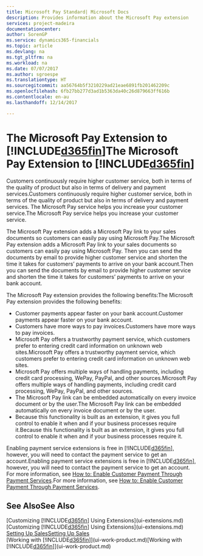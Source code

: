 ```yaml
---
title: Microsoft Pay Standard| Microsoft Docs
description: Provides information about the Microsoft Pay extension
services: project-madeira
documentationcenter: 
author: SorenGP
ms.service: dynamics365-financials
ms.topic: article
ms.devlang: na
ms.tgt_pltfrm: na
ms.workload: na
ms.date: 07/07/2017
ms.author: sgroespe
ms.translationtype: HT
ms.sourcegitcommit: aa56764b5f3210229ad21eae6891fb201462209c
ms.openlocfilehash: 6fb27bb277d3ad1b5363da40c26d879663ff616b
ms.contentlocale: en-au
ms.lasthandoff: 12/14/2017

---
```

# <a name="the-microsoft-pay-extension-to-included365finincludesd365finlongmdmd"></a><span data-ttu-id="d89f3-103">The Microsoft Pay Extension to [!INCLUDE[d365fin](includes/d365fin_long_md.md)]</span><span class="sxs-lookup"><span data-stu-id="d89f3-103">The Microsoft Pay Extension to [!INCLUDE[d365fin](includes/d365fin_long_md.md)]</span></span>
<span data-ttu-id="d89f3-104">Customers continuously require higher customer service, both in terms of the quality of product but also in terms of delivery and payment services.</span><span class="sxs-lookup"><span data-stu-id="d89f3-104">Customers continuously require higher customer service, both in terms of the quality of product but also in terms of delivery and payment services.</span></span> <span data-ttu-id="d89f3-105">The Microsoft Pay service helps you increase your customer service.</span><span class="sxs-lookup"><span data-stu-id="d89f3-105">The Microsoft Pay service helps you increase your customer service.</span></span>

<span data-ttu-id="d89f3-106">The Microsoft Pay extension adds a Microsoft Pay link to your sales documents so customers can easily pay using Microsoft Pay.</span><span class="sxs-lookup"><span data-stu-id="d89f3-106">The Microsoft Pay extension adds a Microsoft Pay link to your sales documents so customers can easily pay using Microsoft Pay.</span></span> <span data-ttu-id="d89f3-107">Then you can send the documents by email to provide higher customer service and shorten the time it takes for customers’ payments to arrive on your bank account.</span><span class="sxs-lookup"><span data-stu-id="d89f3-107">Then you can send the documents by email to provide higher customer service and shorten the time it takes for customers’ payments to arrive on your bank account.</span></span>

<span data-ttu-id="d89f3-108">The Microsoft Pay extension provides the following benefits:</span><span class="sxs-lookup"><span data-stu-id="d89f3-108">The Microsoft Pay extension provides the following benefits:</span></span>
- <span data-ttu-id="d89f3-109">Customer payments appear faster on your bank account.</span><span class="sxs-lookup"><span data-stu-id="d89f3-109">Customer payments appear faster on your bank account.</span></span>
- <span data-ttu-id="d89f3-110">Customers have more ways to pay invoices.</span><span class="sxs-lookup"><span data-stu-id="d89f3-110">Customers have more ways to pay invoices.</span></span>
- <span data-ttu-id="d89f3-111">Microsoft Pay offers a trustworthy payment service, which customers prefer to entering credit card information on unknown web sites.</span><span class="sxs-lookup"><span data-stu-id="d89f3-111">Microsoft Pay offers a trustworthy payment service, which customers prefer to entering credit card information on unknown web sites.</span></span>
- <span data-ttu-id="d89f3-112">Microsoft Pay offers multiple ways of handling payments, including credit card processing, WePay, PayPal, and other sources.</span><span class="sxs-lookup"><span data-stu-id="d89f3-112">Microsoft Pay offers multiple ways of handling payments, including credit card processing, WePay, PayPal, and other sources.</span></span>
- <span data-ttu-id="d89f3-113">The Microsoft Pay link can be embedded automatically on every invoice document or by the user.</span><span class="sxs-lookup"><span data-stu-id="d89f3-113">The Microsoft Pay link can be embedded automatically on every invoice document or by the user.</span></span>
- <span data-ttu-id="d89f3-114">Because this functionality is built as an extension, it gives you full control to enable it when and if your business processes require it.</span><span class="sxs-lookup"><span data-stu-id="d89f3-114">Because this functionality is built as an extension, it gives you full control to enable it when and if your business processes require it.</span></span>

<span data-ttu-id="d89f3-115">Enabling payment service extensions is free in [!INCLUDE[d365fin](includes/d365fin_md.md)], however, you will need to contact the payment service to get an account.</span><span class="sxs-lookup"><span data-stu-id="d89f3-115">Enabling payment service extensions is free in [!INCLUDE[d365fin](includes/d365fin_md.md)], however, you will need to contact the payment service to get an account.</span></span> <span data-ttu-id="d89f3-116">For more information, see [How to: Enable Customer Payment Through Payment Services](sales-how-enable-payment-service-extensions.md).</span><span class="sxs-lookup"><span data-stu-id="d89f3-116">For more information, see [How to: Enable Customer Payment Through Payment Services](sales-how-enable-payment-service-extensions.md).</span></span>

## <a name="see-also"></a><span data-ttu-id="d89f3-117">See Also</span><span class="sxs-lookup"><span data-stu-id="d89f3-117">See Also</span></span>
<span data-ttu-id="d89f3-118">[Customizing [!INCLUDE[d365fin](includes/d365fin_md.md)] Using Extensions](ui-extensions.md)</span><span class="sxs-lookup"><span data-stu-id="d89f3-118">[Customizing [!INCLUDE[d365fin](includes/d365fin_md.md)] Using Extensions](ui-extensions.md)</span></span>  
[<span data-ttu-id="d89f3-119">Setting Up Sales</span><span class="sxs-lookup"><span data-stu-id="d89f3-119">Setting Up Sales</span></span>](sales-setup-sales.md)  
<span data-ttu-id="d89f3-120">[Working with [!INCLUDE[d365fin](includes/d365fin_md.md)]](ui-work-product.md)</span><span class="sxs-lookup"><span data-stu-id="d89f3-120">[Working with [!INCLUDE[d365fin](includes/d365fin_md.md)]](ui-work-product.md)</span></span>


